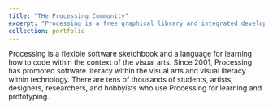 ```yaml
---
title: "THe Processing Community"
excerpt: "Processing is a free graphical library and integrated development environment <br/><img src='https://upload.wikimedia.org/wikipedia/commons/thumb/c/cb/Processing_2021_logo.svg/270px-Processing_2021_logo.svg.png'>"
collection: portfolio
---
```


Processing is a flexible software sketchbook and a language for learning how to code within the context of the visual arts. Since 2001, Processing has promoted software literacy within the visual arts and visual literacy within technology. There are tens of thousands of students, artists, designers, researchers, and hobbyists who use Processing for learning and prototyping.
 

